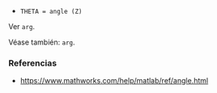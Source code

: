 * `THETA = angle (Z)`

Ver `arg`.

Véase también: `arg`.

### Referencias

* https://www.mathworks.com/help/matlab/ref/angle.html
